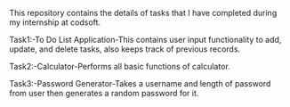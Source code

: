 This repository contains the details of tasks that I have completed during my internship at codsoft.

Task1:-To Do List Application-This contains user input functionality to add, update, and delete tasks, also keeps track of previous records.

Task2:-Calculator-Performs all basic functions of calculator.

Task3:-Password Generator-Takes a username and length of password from user then generates a random password for it. 
